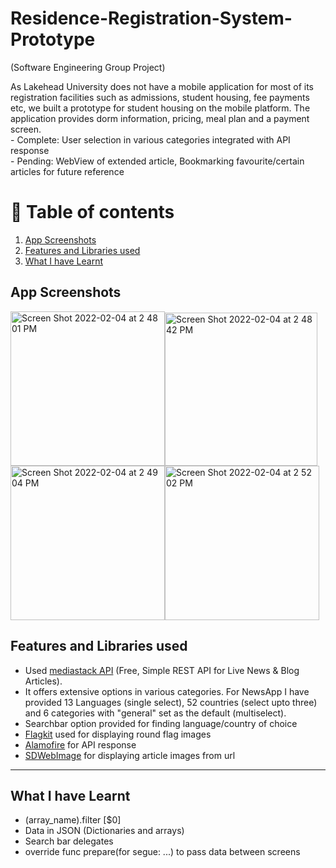 # Residence-Registration-System-Prototype
(Software Engineering Group Project)

As Lakehead University does not have a mobile application for most of its registration facilities 
such as admissions, student housing, fee payments etc, we built a prototype for student housing on the mobile platform. The application provides dorm information, pricing, meal plan and a payment screen.
<br/> - Complete: User selection in various categories integrated with API response
<br> - Pending: WebView of extended article, Bookmarking favourite/certain articles for future reference

# 🚩 Table of contents
1. [App Screenshots](#part1)
2. [Features and Libraries used](#part2)
3. [What I have Learnt](#part3)

## App Screenshots <a name="part1"></a>

<img width="247" alt="Screen Shot 2022-02-04 at 2 48 01 PM" src="https://user-images.githubusercontent.com/82283086/152594185-04befab7-f3fb-473c-be77-4140d40ec384.png"><img width="244.3" alt="Screen Shot 2022-02-04 at 2 48 42 PM" src="https://user-images.githubusercontent.com/82283086/152594188-3bb8f460-3815-49de-8e00-70b4094fcdf6.png"><img width="247" alt="Screen Shot 2022-02-04 at 2 49 04 PM" src="https://user-images.githubusercontent.com/82283086/152594191-13a64b68-afa4-4788-a3f0-a87a300e2cb4.png"><img width="247" alt="Screen Shot 2022-02-04 at 2 52 02 PM" src="https://user-images.githubusercontent.com/82283086/152594192-ce0e8035-9ad5-47da-9591-12ec3ebea18f.png">

## Features and Libraries used <a name="part2"></a>

* Used [mediastack API](https://mediastack.com) (Free, Simple REST API for Live News & Blog Articles).
* It offers extensive options in various categories. For NewsApp I have provided 13 Languages (single select), 52 countries (select upto three) and 6 categories with "general" set as the default (multiselect).
* Searchbar option provided for finding language/country of choice
* [Flagkit](https://github.com/madebybowtie/FlagKit) used for displaying round flag images
* [Alamofire](https://github.com/Alamofire/Alamofire) for API response
* [SDWebImage](https://github.com/SDWebImage/SDWebImage) for displaying article images from url

___

## What I have Learnt <a name="part3"></a>

* (array_name).filter [$0]
* Data in JSON (Dictionaries and arrays)
* Search bar delegates
* override func prepare(for segue: ...) to pass data between screens
